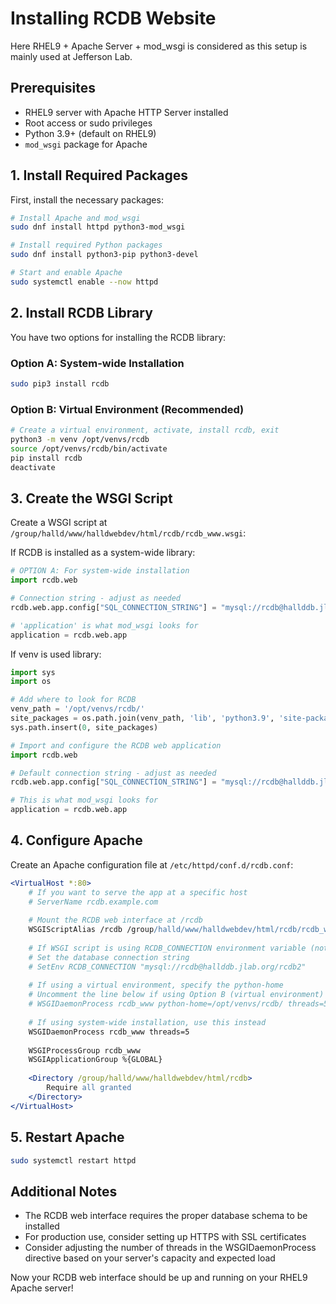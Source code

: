 # Installing RCDB Website

Here RHEL9 + Apache Server + mod_wsgi is considered as this setup is mainly used at Jefferson Lab. 


## Prerequisites

- RHEL9 server with Apache HTTP Server installed
- Root access or sudo privileges
- Python 3.9+ (default on RHEL9)
- `mod_wsgi` package for Apache

## 1. Install Required Packages

First, install the necessary packages:

```bash
# Install Apache and mod_wsgi
sudo dnf install httpd python3-mod_wsgi

# Install required Python packages
sudo dnf install python3-pip python3-devel

# Start and enable Apache
sudo systemctl enable --now httpd
```

## 2. Install RCDB Library

You have two options for installing the RCDB library:

### Option A: System-wide Installation

```bash
sudo pip3 install rcdb
```

### Option B: Virtual Environment (Recommended)

```bash
# Create a virtual environment, activate, install rcdb, exit
python3 -m venv /opt/venvs/rcdb
source /opt/venvs/rcdb/bin/activate
pip install rcdb
deactivate
```

## 3. Create the WSGI Script

Create a WSGI script at `/group/halld/www/halldwebdev/html/rcdb/rcdb_www.wsgi`:

If RCDB is installed as a system-wide library: 

```python
# OPTION A: For system-wide installation
import rcdb.web

# Connection string - adjust as needed
rcdb.web.app.config["SQL_CONNECTION_STRING"] = "mysql://rcdb@hallddb.jlab.org/rcdb2"

# 'application' is what mod_wsgi looks for
application = rcdb.web.app
```

If venv is used library:

```python
import sys
import os

# Add where to look for RCDB
venv_path = '/opt/venvs/rcdb/'
site_packages = os.path.join(venv_path, 'lib', 'python3.9', 'site-packages')
sys.path.insert(0, site_packages)

# Import and configure the RCDB web application
import rcdb.web

# Default connection string - adjust as needed
rcdb.web.app.config["SQL_CONNECTION_STRING"] = "mysql://rcdb@hallddb.jlab.org/rcdb2"

# This is what mod_wsgi looks for
application = rcdb.web.app
```

## 4. Configure Apache

Create an Apache configuration file at `/etc/httpd/conf.d/rcdb.conf`:

```apache
<VirtualHost *:80>
    # If you want to serve the app at a specific host
    # ServerName rcdb.example.com
    
    # Mount the RCDB web interface at /rcdb
    WSGIScriptAlias /rcdb /group/halld/www/halldwebdev/html/rcdb/rcdb_www.wsgi
    
    # If WSGI script is using RCDB_CONNECTION environment variable (not in this example)    
    # Set the database connection string
    # SetEnv RCDB_CONNECTION "mysql://rcdb@hallddb.jlab.org/rcdb2"
    
    # If using a virtual environment, specify the python-home
    # Uncomment the line below if using Option B (virtual environment)
    # WSGIDaemonProcess rcdb_www python-home=/opt/venvs/rcdb/ threads=5
    
    # If using system-wide installation, use this instead
    WSGIDaemonProcess rcdb_www threads=5
    
    WSGIProcessGroup rcdb_www
    WSGIApplicationGroup %{GLOBAL}
    
    <Directory /group/halld/www/halldwebdev/html/rcdb>
        Require all granted
    </Directory>
</VirtualHost>
```


## 5. Restart Apache

```bash
sudo systemctl restart httpd
```

## Additional Notes

- The RCDB web interface requires the proper database schema to be installed
- For production use, consider setting up HTTPS with SSL certificates
- Consider adjusting the number of threads in the WSGIDaemonProcess directive based on your server's capacity and expected load

Now your RCDB web interface should be up and running on your RHEL9 Apache server!